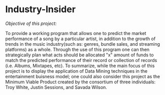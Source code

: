 # Industry-Insider

*Objective of this project:*

To provide a working program that allows one to predict the market performance of a song by a particular artist, in addition to the growth of trends in the music industry(such as: genres, bundle sales, and streaming platforms) as a whole. Through the use of this program one can then strategically plan what acts should be allocated "x" amount of funds to match the predicted performance of their record or collection of records (i.e. Albums, Mixtapes, etc). To summarize, while the main focus of this project is to display the application of Data Mining techniques in the entertainment buisness model; one could also consider this project as the Minimum Viable Product created by the consortium of three individuals: Troy White, Justin Sessions, and Savada Wilson.
